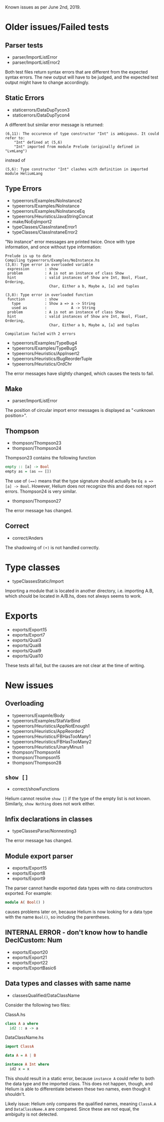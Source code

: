 Known issues as per June 2nd, 2019.

# Older issues/Failed tests

## Parser tests

* parser/ImportListError
* parser/ImportListError2

Both test files return syntax errors that are different from the expected syntax errors. The new output will have to be judged, and the expected test output might have to change accordingly.

## Static Errors

* staticerrors/DataDupTycon3
* staticerrors/DataDupTycon4

A different but similar error message is returned:

```
(6,11): The occurence of type constructor "Int" is ambiguous. It could refer to: 
	"Int" defined at (5,6)
	"Int" imported from module Prelude (originally defined in "LvmLang")

```

instead of

```
(5,6): Type constructor "Int" clashes with definition in imported module HeliumLang
```

## Type Errors

* typeerrors/Examples/NoInstance2
* typeerrors/Examples/NoInstance
* typeerrors/Examples/NoInstanceEq
* typeerrors/Heuristics/JavaStringConcat
* make/NoEqImport2
* typeClasses/ClassInstaneError1
* typeClasses/ClassInstaneError2

"No instance" error messages are printed twice. Once with type information, and once without type information:

```
Prelude is up to date
Compiling typeerrors/Examples/NoInstance.hs
(3,8): Type error in overloaded variable
 expression       : show
 problem          : A is not an instance of class Show
 hint             : valid instances of Show are Int, Bool, Float, Ordering,
                    Char, Either a b, Maybe a, [a] and tuples

(3,8): Type error in overloaded function
 function         : show
   type           : Show a => a -> String
   used as        :           A -> String
 problem          : A is not an instance of class Show
 hint             : valid instances of Show are Int, Bool, Float, Ordering,
                    Char, Either a b, Maybe a, [a] and tuples

Compilation failed with 2 errors
```

* typeerrors/Examples/TypeBug4
* typeerrors/Examples/TypeBug5
* typeerrors/Heuristics/AppInsert2
* typeerrors/Heuristics/BugReorderTuple
* typeerrors/Heuristics/OrdChr

The error messages have slightly changed, which causes the tests to fail.

## Make

* parser/ImportListError

The position of circular import error messages is displayed as "\<unknown position\>".

## Thompson

* thompson/Thompson23
* thompson/Thompson24

Thompson23 contains the following function

```haskell
empty :: [a] -> Bool
empty as = (as == [])
```

The use of `(==)` means that the type signature should actually be `Eq a => [a] -> Bool`. However, Helium does not recognize this and does not report errors. Thompson24 is very similar.

* thompson/Thompson27

The error message has changed.

## Correct

* correct/Anders

The shadowing of `(+)` is not handled correctly.

# Type classes

* typeClassesStatic/Import

Importing a module that is located in another directory, i.e. importing A.B, which should be located in A/B.hs, does not always seems to work.

# Exports

* exports/Export15
* exports/Export7
* exports/Qual3
* exports/Qual8
* exports/Qual9
* exports/Qual10

These tests all fail, but the causes are not clear at the time of writing.

# New issues

## Overloading

* typeerrors/Exapmle/Body
* typeerrors/Examples/StatVarBind
* typeerrors/Heuristics/AppNotEnough1
* typeerrors/Heuristics/AppReorder2
* typeerrors/Heuristics/FBHasTooMany1
* typeerrors/Heuristics/FBHasTooMany2
* typeerrors/Heuristics/UnaryMinus1
* thompson/Thompson14
* thompson/Thompson15
* thompson/Thompson28

## `show []`

* correct/showFunctions

Helium cannot resolve `show []` if the type of the empty list is not known. Similarly, `show Nothing` does not work either.

## Infix declarations in classes

* typeClassesParse/Nonnesting3

The error message has changed.

## Module export parser

* exports/Export15
* exports/Export8
* exports/Export9

The parser cannot handle exported data types with no data constructors exported. For example:

```haskell
module A( Bool() )
```

causes problems later on, because Helium is now looking for a data type with the name `Bool()`, so including the parentheses.

## INTERNAL ERROR - don't know how to handle DeclCustom: Num

* exports/Export20
* exports/Export21
* exports/Export22
* exports/ExportBasic6

## Data types and classes with same name

* classesQualified/DataClassName

Consider the following two files:

ClassA.hs

```haskell
class A a where
  id2 :: a -> a

```

DataClassName.hs

```haskell
import ClassA

data A = A | B

instance A Int where
  id2 x = x
```

This should result in a static error, because `instance A` could refer to both the data type and the imported class. 
This does not happen, though, and Helium is able to differentiate between these two names, even though it shouldn't.

Likely issue: Helium only compares the qualified names, meaning `ClassA.A` and `DataClassName.A` are compared. Since these
are not equal, the ambiguity is not detected.